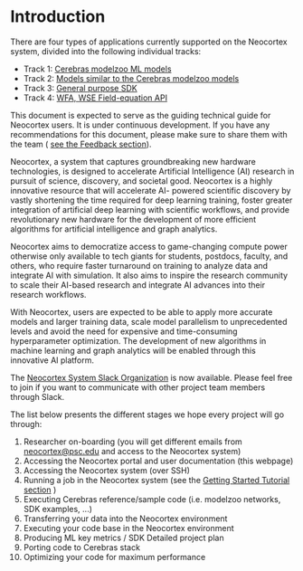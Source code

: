 # Introduction
There are four types of applications currently supported on the Neocortex system, divided into the following individual tracks:
* Track 1: [Cerebras modelzoo ML models](https://psc.edu/resources/neocortex/docs/track1) 
* Track 2: [Models similar to the Cerebras modelzoo models](https://psc.edu/resources/neocortex/docs/track2)
* Track 3: [General purpose SDK](https://psc.edu/resources/neocortex/docs/track3)
* Track 4: [WFA, WSE Field-equation API](https://psc.edu/resources/neocortex/docs/track4)
  
This document is expected to serve as the guiding technical guide for Neocortex users. It is under continuous development. If you have any recommendations for this document, please make sure to share them with the team \( [see the Feedback section](https://www.psc.edu/resources/neocortex/docs/providing-feedback)\).

Neocortex, a system that captures groundbreaking new hardware technologies, is designed to accelerate Artificial Intelligence (AI) research in pursuit of science, discovery, and societal good. Neocortex is a highly innovative resource that will accelerate AI- powered scientific discovery by vastly shortening the time required for deep learning training, foster greater integration of artificial deep learning with scientific workflows, and provide revolutionary new hardware for the development of more efficient algorithms for artificial intelligence and graph analytics.

Neocortex aims to democratize access to game-changing compute power otherwise only available to tech giants for students, postdocs, faculty, and others, who require faster turnaround on training to analyze data and integrate AI with simulation. It also aims to inspire the research community to scale their AI-based research and integrate AI advances into their research workflows.

With Neocortex, users are expected to be able to apply more accurate models and larger training data, scale model parallelism to unprecedented levels and avoid the need for expensive and time-consuming hyperparameter optimization. The development of new algorithms in machine learning and graph analytics will be enabled through this innovative AI platform.

The [Neocortex System Slack Organization](https://join.slack.com/t/neocortex-system/shared_invite/zt-15jryz5s1-g2a4MPTgAjxa109EehbJSw) is now available. Please feel free to join if you want to communicate with other project team members through Slack.

The list below presents the different stages we hope every project will go through:
1. Researcher on-boarding (you will get different emails from neocortex@psc.edu and access to the Neocortex system)
2. Accessing the Neocortex portal and user documentation (this webpage)
3. Accessing the Neocortex system (over SSH)
4. Running a job in the Neocortex system (see the [Getting Started Tutorial section](https://www.psc.edu/resources/neocortex/neocortex-user-guide-getting-started-tutorial) )
5. Executing Cerebras reference/sample code (i.e. modelzoo networks, SDK examples, ...)
6. Transferring your data into the Neocortex environment
7. Executing your code base in the Neocortex environment
8. Producing ML key metrics / SDK Detailed project plan
9. Porting code to Cerebras stack
10. Optimizing your code for maximum performance

